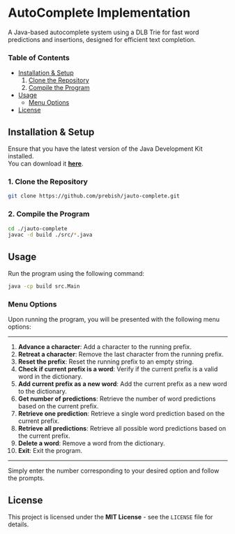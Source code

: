 
# AutoComplete Implementation

A Java-based autocomplete system using a DLB Trie for fast word predictions and insertions, designed for efficient text completion.

### Table of Contents

- [Installation & Setup](#installation--setup)
    1. [Clone the Repository](#1-clone-the-repository)
    2. [Compile the Program](#2-compile-the-program)
- [Usage](#usage)
    - [Menu Options](#menu-options)
- [License](#license)

## Installation & Setup

Ensure that you have the latest version of the Java Development Kit installed.  
You can download it [<u>**here**</u>](https://www.oracle.com/java/technologies/downloads/).

### 1. Clone the Repository
```bash
git clone https://github.com/prebish/jauto-complete.git
```

### 2. Compile the Program
```bash
cd ./jauto-complete
javac -d build ./src/*.java
```

## Usage

Run the program using the following command:

```bash
java -cp build src.Main
```

### Menu Options

Upon running the program, you will be presented with the following menu options:

*********************************
1. **Advance a character**: Add a character to the running prefix.
2. **Retreat a character**: Remove the last character from the running prefix.
3. **Reset the prefix**: Reset the running prefix to an empty string.
4. **Check if current prefix is a word**: Verify if the current prefix is a valid word in the dictionary.
5. **Add current prefix as a new word**: Add the current prefix as a new word to the dictionary.
6. **Get number of predictions**: Retrieve the number of word predictions based on the current prefix.
7. **Retrieve one prediction**: Retrieve a single word prediction based on the current prefix.
8. **Retrieve all predictions**: Retrieve all possible word predictions based on the current prefix.
9. **Delete a word**: Remove a word from the dictionary.
10. **Exit**: Exit the program.
*********************************

Simply enter the number corresponding to your desired option and follow the prompts.

## License
This project is licensed under the **MIT License** - see the `LICENSE` file for details.
